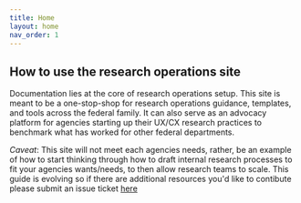 ```yaml
---
title: Home
layout: home
nav_order: 1
---
```


## How to use the research operations site 

Documentation lies at the core of research operations setup. This site is meant to be a one-stop-shop for research operations guidance, templates, and tools across the federal family. It can also serve as an advocacy platform for agencies starting up their UX/CX research practices to benchmark what has worked for other federal departments. 

_Caveat_: This site will not meet each agencies needs, rather, be an example of how to start thinking through how to draft internal research processes to fit your agencies wants/needs, to then allow research teams to scale. This guide is evolving so if there are additional resources you'd like to contibute please submit an issue ticket [here](https://github.com/cfpb/Interagency-Research-Ops/issues/new/choose)


